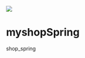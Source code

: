 <img src= "https://img.shields.io/badge/Java-007396?style=flat-square&logo=java&logoColor=white"
	>
# myshopSpring
shop_spring
